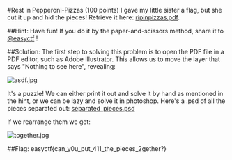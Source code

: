 #Rest in Pepperoni-Pizzas (100 points)
I gave my little sister a flag, but she cut it up and hid the pieces! Retrieve it here: [ripinpizzas.pdf](https://github.com/EasyCTF/easyctf-2015-writeups/blob/master/files/ripinpizzas.pdf).

##Hint:
Have fun! If you do it by the paper-and-scissors method, share it to [@easyctf](http://twitter.com/easyctf) !

##Solution:
The first step to solving this problem is to open the PDF file in a PDF editor, such as Adobe Illustrator. This allows us to move the layer that says "Nothing to see here", revealing:

![asdf.jpg](https://github.com/ztaylor54/CTF/blob/master/EasyCTF%202015/asdf.jpg)

It's a puzzle! We can either print it out and solve it by hand as mentioned in the hint, or we can be lazy and solve it in photoshop. Here's a .psd of all the pieces separated out: [separated_pieces.psd](https://github.com/ztaylor54/CTF/raw/master/EasyCTF%202015/separated_pieces.psd)

If we rearrange them we get:

![together.jpg](https://github.com/ztaylor54/CTF/blob/master/EasyCTF%202015/together.jpg)

##Flag: easyctf{can_y0u_put_411_the_pieces_2gether?}
